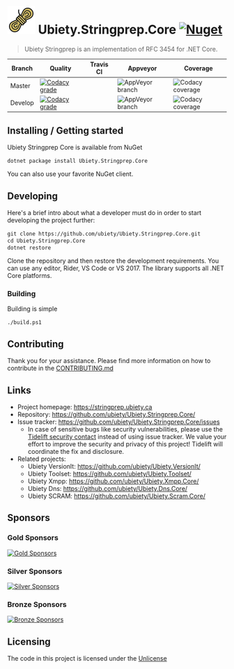 # ![Logo](https://github.com/ubiety/Ubiety.Stringprep.Core/raw/develop/icon64.png) Ubiety.Stringprep.Core [![Nuget](https://img.shields.io/nuget/v/Ubiety.Stringprep.Core.svg?style=flat-square)](https://www.nuget.org/packages/Ubiety.Stringprep.Core/)

> Ubiety Stringprep is an implementation of RFC 3454 for .NET Core.

| Branch  | Quality                                                                                                                                                                                                                                                                                    | Travis CI | Appveyor                                                                                                              | Coverage                                                                                                                                                                     |
| ------- | ------------------------------------------------------------------------------------------------------------------------------------------------------------------------------------------------------------------------------------------------------------------------------------------ | --------- | --------------------------------------------------------------------------------------------------------------------- | ------------------------------------------------------------------------------------------------------------------------------- |
| Master  | [![Codacy grade](https://img.shields.io/codacy/grade/f722261999094ce29a85396b6d6fc9cf/master?style=flat-square)](https://www.codacy.com/gh/ubiety/Ubiety.Stringprep.Core/dashboard?utm_source=github.com&amp;utm_medium=referral&amp;utm_content=ubiety/Ubiety.Stringprep.Core&amp;utm_campaign=Badge_Grade) |           | ![AppVeyor branch](https://img.shields.io/appveyor/ci/coder2000/ubiety-stringprep-core/master.svg?style=flat-square)  | ![Codacy coverage](https://img.shields.io/codacy/coverage/f722261999094ce29a85396b6d6fc9cf/master?style=flat-square)  |
| Develop | [![Codacy grade](https://img.shields.io/codacy/grade/f722261999094ce29a85396b6d6fc9cf/develop?style=flat-square)](https://www.codacy.com/gh/ubiety/Ubiety.Stringprep.Core/dashboard?utm_source=github.com&amp;utm_medium=referral&amp;utm_content=ubiety/Ubiety.Stringprep.Core&amp;utm_campaign=Badge_Grade) |           | ![AppVeyor branch](https://img.shields.io/appveyor/ci/coder2000/ubiety-stringprep-core/develop.svg?style=flat-square) | ![Codacy coverage](https://img.shields.io/codacy/coverage/f722261999094ce29a85396b6d6fc9cf/develop?style=flat-square) |

## Installing / Getting started

Ubiety Stringprep Core is available from NuGet

```shell
dotnet package install Ubiety.Stringprep.Core
```

You can also use your favorite NuGet client.

## Developing

Here's a brief intro about what a developer must do in order to start developing
the project further:

```shell
git clone https://github.com/ubiety/Ubiety.Stringprep.Core.git
cd Ubiety.Stringprep.Core
dotnet restore
```

Clone the repository and then restore the development requirements. You can use
any editor, Rider, VS Code or VS 2017. The library supports all .NET Core
platforms.

### Building

Building is simple

```shell
./build.ps1
```

## Contributing

Thank you for your assistance. Please find more information on how to contribute in the [CONTRIBUTING.md](contributing.md)

## Links

- Project homepage: <https://stringprep.ubiety.ca>
- Repository: <https://github.com/ubiety/Ubiety.Stringprep.Core/>
- Issue tracker: <https://github.com/ubiety/Ubiety.Stringprep.Core/issues>
  - In case of sensitive bugs like security vulnerabilities, please use the 
    [Tidelift security contact](https://tidelift.com/security) instead of using issue tracker. 
    We value your effort to improve the security and privacy of this project! Tidelift will coordinate the fix and disclosure.
- Related projects:
  - Ubiety VersionIt: <https://github.com/ubiety/Ubiety.VersionIt/>
  - Ubiety Toolset: <https://github.com/ubiety/Ubiety.Toolset/>
  - Ubiety Xmpp: <https://github.com/ubiety/Ubiety.Xmpp.Core/>
  - Ubiety Dns: <https://github.com/ubiety/Ubiety.Dns.Core/>
  - Ubiety SCRAM: <https://github.com/ubiety/Ubiety.Scram.Core/>

## Sponsors

### Gold Sponsors

[![Gold Sponsors](https://opencollective.com/ubiety/tiers/gold-sponsor.svg?avatarHeight=36)](https://opencollective.com/ubiety/)

### Silver Sponsors

[![Silver Sponsors](https://opencollective.com/ubiety/tiers/silver-sponsor.svg?avatarHeight=36)](https://opencollective.com/ubiety/)

### Bronze Sponsors

[![Bronze Sponsors](https://opencollective.com/ubiety/tiers/bronze-sponsor.svg?avatarHeight=36)](https://opencollective.com/ubiety/)

## Licensing

The code in this project is licensed under the [Unlicense](https://unlicense.org/)